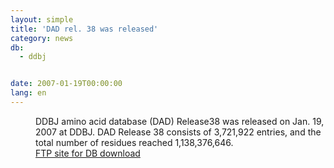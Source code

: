 ```yaml
---
layout: simple
title: 'DAD rel. 38 was released'
category: news
db:
  - ddbj


date: 2007-01-19T00:00:00
lang: en
---
```


<dd>DDBJ amino acid database (DAD) Release38 was released on Jan. 19, 2007 at DDBJ. DAD Release 38 consists of 3,721,922 entries, and the total number of residues reached 1,138,376,646.
<dd><a href="/services/index-e.html ">FTP site for DB download</a></dd>
</dd>
